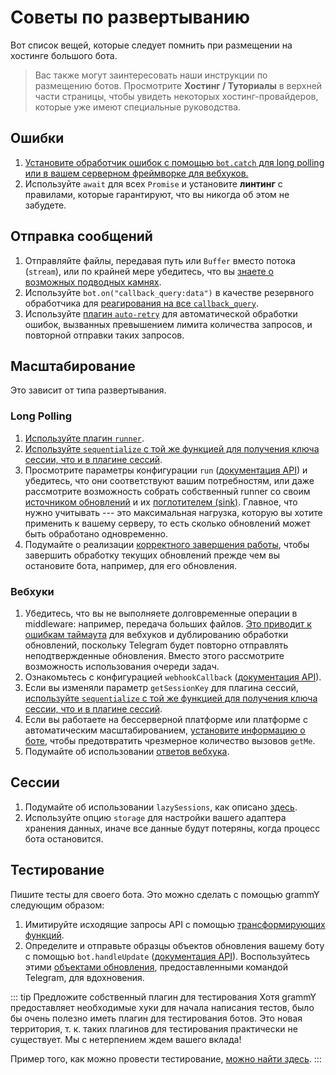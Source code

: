 # Советы по развертыванию

Вот список вещей, которые следует помнить при размещении на хостинге большого
бота.

> Вас также могут заинтересовать наши инструкции по размещению ботов.
> Просмотрите **Хостинг / Туториалы** в верхней части страницы, чтобы увидеть
> некоторых хостинг-провайдеров, которые уже имеют специальные руководства.

## Ошибки

1. [Установите обработчик ошибок с помощью `bot.catch` для long polling или в вашем серверном фреймворке для вебхуков.](../guide/errors)
2. Используйте `await` для всех `Promise` и установите **линтинг** с правилами,
   которые гарантируют, что вы никогда об этом не забудете.

## Отправка сообщений

1. Отправляйте файлы, передавая путь или `Buffer` вместо потока (`stream`), или
   по крайней мере убедитесь, что вы
   [знаете о возможных подводных камнях](./transformers#случаи-использования-трансформирующих-функции).
2. Используйте `bot.on("callback_query:data")` в качестве резервного обработчика
   для
   [реагирования на все `callback_query`](../plugins/keyboard#ответ-на-нажатие-по-встроеннои-клавиатуре).
3. Используйте [плагин `auto-retry`](../plugins/auto-retry) для автоматической
   обработки ошибок, вызванных превышением лимита количества запросов, и
   повторной отправки таких запросов.

## Масштабирование

Это зависит от типа развертывания.

### Long Polling

1. [Используйте плагин `runner`](../plugins/runner).
2. [Используйте `sequentialize` с той же функцией для получения ключа сессии, что и в плагине сессий](./scaling#параллельность-это-сложно).
3. Просмотрите параметры конфигурации `run`
   ([документация API](/ref/runner/run)) и убедитесь, что они соответствуют
   вашим потребностям, или даже рассмотрите возможность собрать собственный
   runner со своим [источником обновлений](/ref/runner/updatesource) и их
   [поглотителем (sink)](/ref/runner/updatesink). Главное, что нужно учитывать
   --- это максимальная нагрузка, которую вы хотите применить к вашему серверу,
   то есть сколько обновлений может быть обработано одновременно.
4. Подумайте о реализации
   [корректного завершения работы](./reliability#правильное-выключение), чтобы
   завершить обработку текущих обновлений прежде чем вы остановите бота,
   например, для его обновления.

### Вебхуки

1. Убедитесь, что вы не выполняете долговременные операции в middleware:
   например, передача больших файлов.
   [Это приводит к ошибкам таймаута](../guide/deployment-types#своевременное-завершение-запросов-вебхуков)
   для вебхуков и дублированию обработки обновлений, поскольку Telegram будет
   повторно отправлять неподтвержденные обновления. Вместо этого рассмотрите
   возможность использования очереди задач.
2. Ознакомьтесь с конфигурацией `webhookCallback`
   ([документация API](/ref/core/webhookcallback)).
3. Если вы изменяли параметр `getSessionKey` для плагина сессий,
   [используйте `sequentialize` с той же функцией для получения ключа сессии, что и в плагине сессий](./scaling#параллельность-это-сложно).
4. Если вы работаете на бессерверной платформе или платформе с автоматическим
   масштабированием, [установите информацию о боте](/ref/core/botconfig), чтобы
   предотвратить чрезмерное количество вызовов `getMe`.
5. Подумайте об использовании
   [ответов вебхука](../guide/deployment-types#ответ-вебхука).

## Сессии

1. Подумайте об использовании `lazySessions`, как описано
   [здесь](../plugins/session#ленивые-сессии).
2. Используйте опцию `storage` для настройки вашего адаптера хранения данных,
   иначе все данные будут потеряны, когда процесс бота остановится.

## Тестирование

Пишите тесты для своего бота. Это можно сделать с помощью grammY следующим
образом:

1. Имитируйте исходящие запросы API с помощью
   [трансформирующих функций](./transformers).
2. Определите и отправьте образцы объектов обновления вашему боту с помощью
   `bot.handleUpdate` ([документация API](/ref/core/bot#handleupdate)).
   Воспользуйтесь этими
   [объектами обновления](https://core.telegram.org/bots/webhooks#testing-your-bot-with-updates),
   предоставленными командой Telegram, для вдохновения.

::: tip Предложите собственный плагин для тестирования Хотя grammY предоставляет
необходимые хуки для начала написания тестов, было бы очень полезно иметь плагин
для тестирования ботов. Это новая территория, т. к. таких плагинов для
тестирования практически не существует. Мы с нетерпением ждем вашего вклада!

Пример того, как можно провести тестирование,
[можно найти здесь](https://github.com/PavelPolyakov/grammy-with-tests). :::
